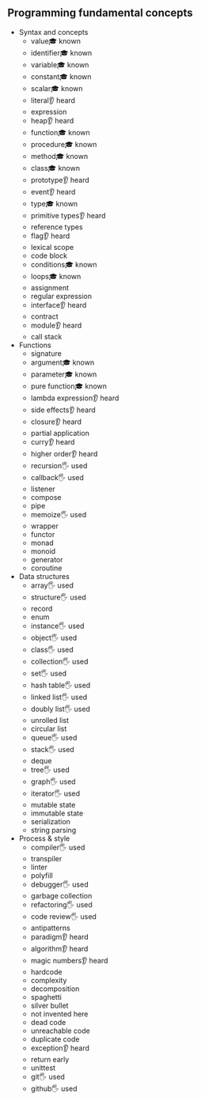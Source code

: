 ## Programming fundamental concepts

- Syntax and concepts
  - value🎓 known
  - identifier🎓 known
  - variable🎓 known
  - constant🎓 known
  - scalar🎓 known
  - literal👂 heard
  - expression
  - heap👂 heard
  - function🎓 known
  - procedure🎓 known
  - method🎓 known
  - class🎓 known
  - prototype👂 heard
  - event👂 heard
  - type🎓 known
  - primitive types👂 heard
  - reference types
  - flag👂 heard
  - lexical scope
  - code block
  - conditions🎓 known
  - loops🎓 known
  - assignment 
  - regular expression
  - interface👂 heard
  - contract
  - module👂 heard
  - call stack
- Functions
  - signature
  - argument🎓 known
  - parameter🎓 known
  - pure function🎓 known
  - lambda expression👂 heard
  - side effects👂 heard
  - closure👂 heard
  - partial application
  - curry👂 heard
  - higher order👂 heard
  - recursion🖐️ used
  - callback🖐️ used
  - listener
  - compose
  - pipe
  - memoize🖐️ used
  - wrapper
  - functor
  - monad
  - monoid
  - generator
  - coroutine
- Data structures
  - array🖐️ used
  - structure🖐️ used
  - record
  - enum
  - instance🖐️ used
  - object🖐️ used
  - class🖐️ used
  - collection🖐️ used
  - set🖐️ used
  - hash table🖐️ used
  - linked list🖐️ used
  - doubly list🖐️ used
  - unrolled list
  - circular list
  - queue🖐️ used
  - stack🖐️ used
  - deque
  - tree🖐️ used
  - graph🖐️ used
  - iterator🖐️ used
  - mutable state
  - immutable state
  - serialization
  - string parsing
- Process & style
  - compiler🖐️ used
  - transpiler
  - linter
  - polyfill
  - debugger🖐️ used
  - garbage collection
  - refactoring🖐️ used
  - code review🖐️ used
  - antipatterns
  - paradigm👂 heard
  - algorithm👂 heard
  - magic numbers👂 heard
  - hardcode
  - complexity
  - decomposition
  - spaghetti
  - silver bullet
  - not invented here
  - dead code
  - unreachable code
  - duplicate code
  - exception👂 heard
  - return early
  - unittest
  - git🖐️ used
  - github🖐️ used

